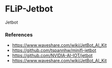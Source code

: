 # FLiP-Jetbot

Jetbot


### References

* https://www.waveshare.com/wiki/JetBot_AI_Kit
* https://github.com/tspannhw/minifi-jetbot
* https://github.com/NVIDIA-AI-IOT/jetbot
* https://www.waveshare.com/wiki/JetBot_AI_Kit
